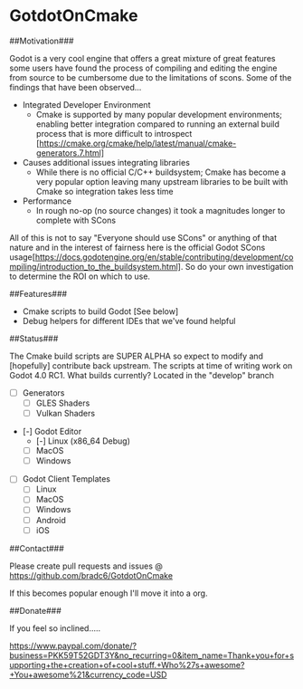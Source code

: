 # GotdotOnCmake

##Motivation###

Godot is a very cool engine that offers a great mixture of great features some users have found the process of compiling and editing the engine from source to be cumbersome due to the limitations of scons. Some of the findings that have been observed...

  * Integrated Developer Environment
    * Cmake is supported by many popular development environments; enabling better integration compared to running an external build process that is more difficult to introspect [https://cmake.org/cmake/help/latest/manual/cmake-generators.7.html]
  * Causes additional issues integrating libraries
      * While there is no official C/C++ buildsystem; Cmake has become a very popular option leaving many upstream libraries to be built with Cmake so integration takes less time
  * Performance
    * In rough no-op (no source changes) it took a magnitudes longer to complete with SCons

All of this is not to say "Everyone should use SCons" or anything of that nature and in the interest of fairness here is the official Godot SCons usage[https://docs.godotengine.org/en/stable/contributing/development/compiling/introduction_to_the_buildsystem.html]. So do your own investigation to determine the ROI on which to use.

##Features###

  * Cmake scripts to build Godot [See below]
  * Debug helpers for different IDEs that we've found helpful


##Status###

The Cmake build scripts are SUPER ALPHA so expect to modify and [hopefully] contribute back upstream. The scripts at time of writing work on Godot 4.0 RC1.
What builds currently? Located in the "develop" branch

 - [ ] Generators
    - [ ] GLES Shaders
    - [ ] Vulkan Shaders
 - [-] Godot Editor
    - [-] Linux (x86_64 Debug)
    - [ ] MacOS
    - [ ] Windows
 - [ ] Godot Client Templates
    - [ ] Linux
    - [ ] MacOS
    - [ ] Windows
    - [ ] Android
    - [ ] iOS

##Contact###

Please create pull requests and issues @ https://github.com/bradc6/GotdotOnCmake

If this becomes popular enough I'll move it into a org.


##Donate###

If you feel so inclined.....

https://www.paypal.com/donate/?business=PKK59T52GDT3Y&no_recurring=0&item_name=Thank+you+for+supporting+the+creation+of+cool+stuff.+Who%27s+awesome?+You+awesome%21&currency_code=USD